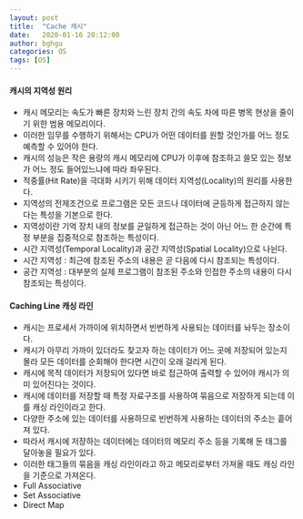 ```yaml
---
layout: post
title:  "Cache 캐시"
date:   2020-01-16 20:12:00
author: bghgu
categories: OS
tags: [OS]
---
```


#### 캐시의 지역성 원리
* 캐시 메모리는 속도가 빠른 장치와 느린 장치 간의 속도 차에 따른 병목 현상을 줄이기 위한 범용 메모리이다.
* 이러한 임무를 수행하기 위해서는 CPU가 어떤 데이터를 원할 것인가를 어느 정도 예측할 수 있어야 한다.
* 캐시의 성능은 작은 용량의 캐시 메모리에 CPU가 이후에 참조하고 쓸모 있는 정보가 어느 정도 들어있느냐에 따라 좌우된다.
* 적중률(Hit Rate)을 극대화 시키기 위해 데이터 지역성(Locality)의 원리를 사용한다.
* 지역성의 전제조건으로 프로그램은 모든 코드나 데이터에 균등하게 접근하지 않는다는 특성을 기본으로 한다.
* 지역성이란 기억 장치 내의 정보를 균일하게 접근하는 것이 아닌 어느 한 순간에 특정 부분을 집중적으로 참조하는 특성이다.
* 시간 지역성(Temporal Locality)과 공간 지역성(Spatial Locality)으로 나뉜다.
* 시간 지역성 : 최근에 참조된 주소의 내용은 곧 다음에 다시 참조되는 특성이다.
* 공간 지역성 : 대부분의 실제 프로그램이 참조된 주소와 인접한 주소의 내용이 다시 참조되는 특성이다.

#### Caching Line 캐싱 라인
* 캐시는 프로세서 가까이에 위치하면서 빈번하게 사용되는 데이터를 놔두는 장소이다.
* 캐시가 아무리 가까이 있더라도 찾고자 하는 데이터가 어느 곳에 저장되어 있는지 몰라 모든 데이터를 순회해야 한다면 시간이 오래 걸리게 된다.
* 캐시에 목적 데이터가 저장되어 있다면 바로 접근하여 출력할 수 있어야 캐시가 의미 있어진다는 것이다.
* 캐시에 데이터를 저장할 때 특정 자료구조를 사용하여 묶음으로 저장하게 되는데 이를 캐싱 라인이라고 한다.
* 다양한 주소에 있는 데이터를 사용하므로 빈번하게 사용하는 데이터의 주소는 흩어져 있다.
* 따라서 캐시에 저장하는 데이터에는 데이터의 메모리 주소 등을 기록해 둔 태그를 달아놓을 필요가 있다.
* 이러한 태그들의 묶음을 캐싱 라인이라고 하고 메모리로부터 가져올 때도 캐싱 라인을 기준으로 가져온다.
* Full Associative
* Set Associative
* Direct Map